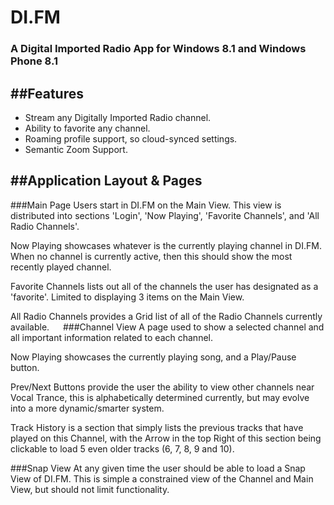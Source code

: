 # DI.FM
### A Digital Imported Radio App for Windows 8.1 and Windows Phone 8.1

##Features
---
- Stream any Digitally Imported Radio channel.
- Ability to favorite any channel.
- Roaming profile support, so cloud-synced settings.
- Semantic Zoom Support.
 
##Application Layout & Pages
---

###Main Page
Users start in DI.FM on the Main View. This view is distributed into sections 'Login', 'Now Playing', 'Favorite Channels', and 'All Radio Channels'.
 
Now Playing showcases whatever is the currently playing channel in DI.FM. When no channel is currently active, then this should show the most recently played channel.

Favorite Channels lists out all of the channels the user has designated as a 'favorite'. Limited to displaying 3 items on the Main View.

All Radio Channels provides a Grid list of all of the Radio Channels currently available.
 
###Channel View
A page used to show a selected channel and all important information related to each channel.
 
Now Playing showcases the currently playing song, and a Play/Pause button.

Prev/Next Buttons provide the user the ability to view other channels near Vocal Trance, this is alphabetically determined currently, but may evolve into a more dynamic/smarter system.

Track History is a section that simply lists the previous tracks that have played on this Channel, with the Arrow in the top Right of this section being clickable to load 5 even older tracks (6, 7, 8, 9 and 10).
 
###Snap View
At any given time the user should be able to load a Snap View of DI.FM. This is simple a constrained view of the Channel and Main View, but should not limit functionality.
